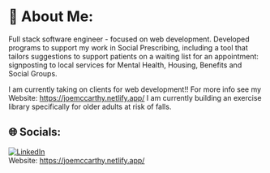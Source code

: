 # 💫 About Me:
Full stack software engineer - focused on web development.
Developed programs to support my work in Social Prescribing, including a tool that tailors suggestions to support patients on a waiting list for an appointment: signposting to local services for Mental Health, Housing, Benefits and Social Groups. 

I am currently taking on clients for web development!! For more info see my Website: https://joemccarthy.netlify.app/
I am currently building an exercise library specifically for older adults at risk of falls.


## 🌐 Socials:
[![LinkedIn](https://img.shields.io/badge/LinkedIn-%230077B5.svg?logo=linkedin&logoColor=white)](https://linkedin.com/in/https://www.linkedin.com/in/joe-mccarthy-199a08159/) 
<br>Website: https://joemccarthy.netlify.app/<br>


<!-- Proudly created with GPRM ( https://gprm.itsvg.in ) -->

<!--
**JoeMcCarthy22/JoeMcCarthy22** is a ✨ _special_ ✨ repository because its `README.md` (this file) appears on your GitHub profile.

Here are some ideas to get you started:

- 🔭 I’m currently working on ...
- 🌱 I’m currently learning ...
- 👯 I’m looking to collaborate on ...
- 🤔 I’m looking for help with ...
- 💬 Ask me about ...
- 📫 How to reach me: ...
- 😄 Pronouns: ...
- ⚡ Fun fact: ...
-->
